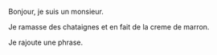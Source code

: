 Bonjour, je suis un monsieur.

Je ramasse des chataignes et en fait de la creme de marron.

Je rajoute une phrase.